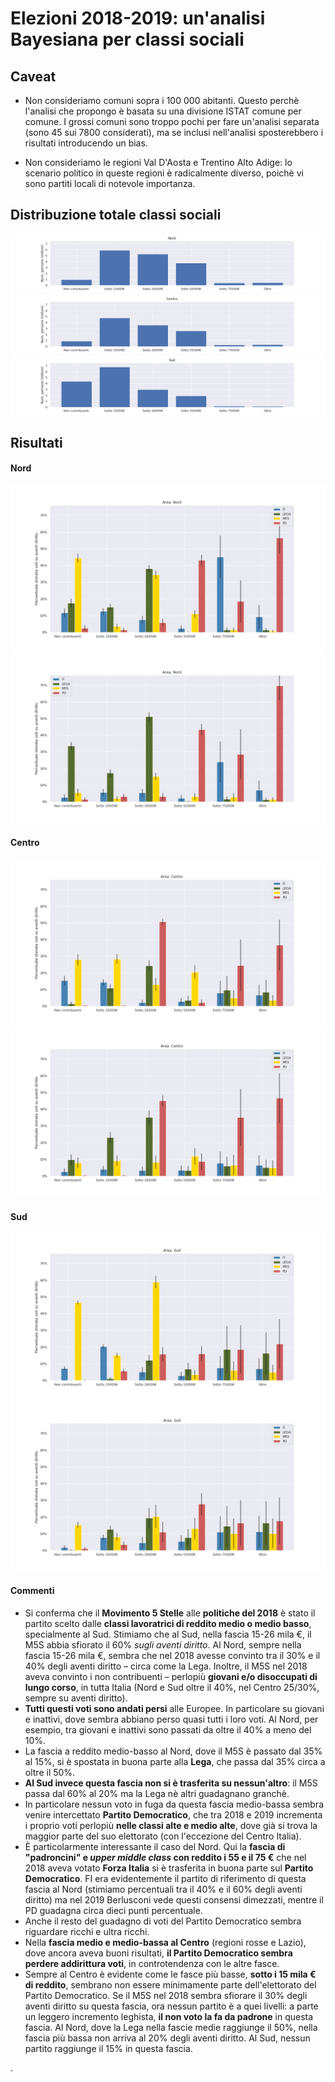 # Elezioni 2018-2019: un'analisi Bayesiana per classi sociali

## Caveat


- Non consideriamo comuni sopra i 100 000 abitanti. Questo perchè l'analisi che propongo è basata su una divisione ISTAT comune per comune. I grossi comuni sono troppo pochi per fare un'analisi separata (sono 45 sui 7800 considerati), ma se inclusi nell'analisi sposterebbero i risultati introducendo un bias.

- Non consideriamo le regioni Val D'Aosta e Trentino Alto Adige: lo scenario politico in queste regioni è radicalmente diverso, poichè vi sono partiti locali di notevole importanza.

## Distribuzione totale classi sociali

![plot](plots/png/dist-redditi-Nord.png)
![plot](plots/png/dist-redditi-Centro.png)
![plot](plots/png/dist-redditi-Sud.png)


## Risultati


#### Nord

![plot](plots/png/risultati-Nord-2018-politiche.png)
![plot](plots/png/risultati-Nord-2019-europee.png)

#### Centro

![plot](plots/png/risultati-Centro-2018-politiche.png)
![plot](plots/png/risultati-Centro-2019-europee.png)

#### Sud

![plot](plots/png/risultati-Sud-2018-politiche.png)
![plot](plots/png/risultati-Sud-2019-europee.png)

#### Commenti

- Si conferma che il **Movimento 5 Stelle** alle **politiche del 2018** è stato il partito scelto dalle **classi lavoratrici di reddito medio o medio basso**, specialmente al Sud. Stimiamo che al Sud, nella fascia 15-26 mila €, il M5S abbia sfiorato il 60% _sugli aventi diritto_. Al Nord, sempre nella fascia 15-26 mila €, sembra che nel 2018 avesse convinto tra il 30% e il 40% degli aventi diritto – circa come la Lega. Inoltre, il M5S nel 2018 aveva convinto i non contribuenti – perlopiù **giovani e/o disoccupati di lungo corso**, in tutta Italia (Nord e Sud oltre il 40%, nel Centro 25/30%, sempre su aventi diritto).
- **Tutti questi voti sono andati persi** alle Europee. In particolare su giovani e inattivi, dove sembra abbiano perso quasi tutti i loro voti. Al Nord, per esempio, tra giovani e inattivi sono passati da oltre il 40% a meno del 10%.
- La fascia a reddito medio-basso al Nord, dove il M5S è passato dal 35% al 15%, si è spostata in buona parte alla **Lega**, che passa dal 35% circa a oltre il 50%.
- **Al Sud invece questa fascia non si è trasferita su nessun'altro**: il M5S passa dal 60% al 20% ma la Lega nè altri guadagnano granchè.
- In particolare nessun voto in fuga da questa fascia medio-bassa sembra venire intercettato **Partito Democratico**, che tra 2018 e 2019 incrementa i proprio voti perlopiù **nelle classi alte e medio alte**, dove già si trova la maggior parte del suo elettorato (con l'eccezione del Centro Italia).
- È particolarmente interessante il caso del Nord. Qui la **fascia di "padroncini" e _upper middle class_ con reddito i 55 e il 75 €** che nel 2018 aveva votato **Forza Italia** si è trasferita in buona parte sul **Partito Democratico**. FI era evidentemente il partito di riferimento di questa fascia al Nord (stimiamo percentuali tra il 40% e il 60% degli aventi diritto) ma nel 2019 Berlusconi vede questi consensi dimezzati, mentre il PD guadagna circa dieci punti percentuale.
- Anche il resto del guadagno di voti del Partito Democratico sembra riguardare ricchi e ultra ricchi.
- Nella **fascia medio e medio-bassa al Centro** (regioni rosse e Lazio), dove ancora aveva buoni risultati, **il Partito Democratico sembra perdere addirittura voti**, in controtendenza con le altre fasce.
- Sempre al Centro è evidente come le fasce più basse, **sotto i 15 mila € di reddito**, sembrano non essere minimamente parte dell'elettorato del Partito Democratico. Se il M5S nel 2018 sembra sfiorare il 30% degli aventi diritto su questa fascia, ora nessun partito è a quei livelli: a parte un leggero incremento leghista, **il non voto la fa da padrone** in questa fascia. Al Nord, dove la Lega nella fascie medie raggiunge il 50%, nella fascia più bassa non arriva al 20% degli aventi diritto. Al Sud, nessun partito raggiunge il 15% in questa fascia.


























.